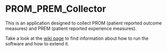 # PROM_PREM_Collector
This is an application designed to collect PROM (patient reported outcome measures) and PREM (patient reported experience measures).

Take a look at the [wiki page](https://github.com/marmalmstudent/PROM_PREM_Collector/wiki) to find information about how to run the software and how to extend it.
